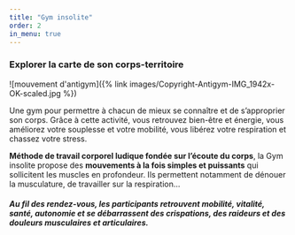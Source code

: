```yaml
---
title: "Gym insolite"
order: 2
in_menu: true
---
```

### Explorer la carte de son corps-territoire

![mouvement d'antigym]({% link images/Copyright-Antigym-IMG_1942x-OK-scaled.jpg %})

Une gym pour permettre à chacun de mieux se connaître et de s’approprier son corps. Grâce à cette activité, vous retrouvez bien-être et énergie, vous améliorez votre souplesse et votre mobilité, vous libérez votre respiration et chassez votre stress.

**Méthode de travail corporel ludique fondée sur l’écoute du corps**, la Gym insolite propose des **mouvements à la fois simples et puissants** qui sollicitent les muscles en profondeur. Ils permettent notamment de dénouer la musculature, de travailler sur la respiration… 

##### _Au fil des rendez-vous, les participants retrouvent mobilité, vitalité, santé, autonomie et se débarrassent des crispations, des raideurs et des douleurs musculaires et articulaires._ 